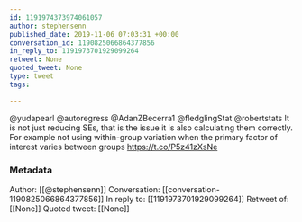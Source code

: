 ```yaml
---
id: 1191974373974061057
author: stephensenn
published_date: 2019-11-06 07:03:31 +00:00
conversation_id: 1190825066864377856
in_reply_to: 1191973701929099264
retweet: None
quoted_tweet: None
type: tweet
tags:

---
```


@yudapearl @autoregress @AdanZBecerra1 @fledglingStat @robertstats It is not just reducing SEs, that is the issue it is also calculating them correctly. For example not using within-group variation when the primary factor of interest varies between groups https://t.co/P5z41zXsNe

### Metadata

Author: [[@stephensenn]]
Conversation: [[conversation-1190825066864377856]]
In reply to: [[1191973701929099264]]
Retweet of: [[None]]
Quoted tweet: [[None]]
